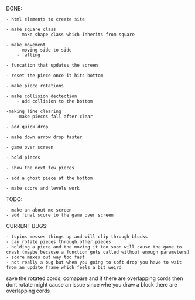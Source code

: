 DONE:

    - html elements to create site

    - make square class
        - make shape class which inherits from square
    
    - make movement 
        - moving side to side
        - falling 

    - funcation that updates the screen

    - reset the piece once it hits bottom 

    - make piece rotations

    - make collision dectection
        - add collision to the bottom

    -making line clearing
        -make pieces fall after clear

    - add quick drop

    - make down arrow drop faster

    - game over screen

    - hold pieces 
    
    - show the next few pieces

    - add a ghost piece at the bottom

    - make score and levels work

TODO:

    - make an about me screen
    - add final score to the game over screen

CURRENT BUGS:

    - tspins messes things up and will clip through blocks
    - can rotate pieces through other pieces
    - holding a piece and the moving it too soon will cause the game to crash (maybe because a function gets called without enough parameters)
    - score maxes out way too fast
    - not really a bug but when you going to soft drop you have to wait from an update frame which feels a bit weird

save the rotated cords, comapare and if there are overlapping cords then dont rotate
might cause an issue since whe you draw a block there are overlapping cords



